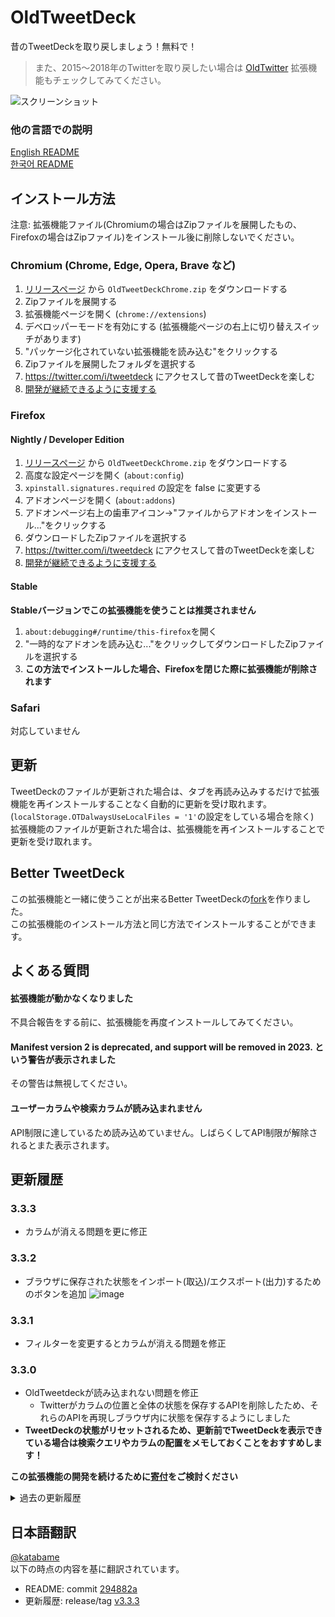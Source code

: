 ﻿# OldTweetDeck
昔のTweetDeckを取り戻しましょう！無料で！

> また、2015〜2018年のTwitterを取り戻したい場合は [OldTwitter](https://github.com/dimdenGD/OldTwitter) 拡張機能もチェックしてみてください。

![スクリーンショット](https://lune.dimden.dev/9713d947d56.png)

### 他の言語での説明
[English README](/README.md)  
[한국어 README](docs/README_KO.md)

## インストール方法

注意: 拡張機能ファイル(Chromiumの場合はZipファイルを展開したもの、Firefoxの場合はZipファイル)をインストール後に削除しないでください。

### Chromium (Chrome, Edge, Opera, Brave など) 

1. [リリースページ](https://github.com/dimdenGD/OldTweetDeck/releases) から `OldTweetDeckChrome.zip` をダウンロードする
2. Zipファイルを展開する
3. 拡張機能ページを開く (`chrome://extensions`)
4. デベロッパーモードを有効にする (拡張機能ページの右上に切り替えスイッチがあります)
5. "パッケージ化されていない拡張機能を読み込む"をクリックする
6. Zipファイルを展開したフォルダを選択する
7. https://twitter.com/i/tweetdeck にアクセスして昔のTweetDeckを楽しむ
8. [開発が継続できるように支援する](https://www.patreon.com/dimdendev)

### Firefox

#### Nightly / Developer Edition

1. [リリースページ](https://github.com/dimdenGD/OldTweetDeck/releases) から `OldTweetDeckChrome.zip` をダウンロードする
2. 高度な設定ページを開く (`about:config`)
3. `xpinstall.signatures.required` の設定を false に変更する
4. アドオンページを開く (`about:addons`)
5. アドオンページ右上の歯車アイコン→"ファイルからアドオンをインストール..."をクリックする
6. ダウンロードしたZipファイルを選択する
7. https://twitter.com/i/tweetdeck にアクセスして昔のTweetDeckを楽しむ
8. [開発が継続できるように支援する](https://www.patreon.com/dimdendev)

#### Stable

**Stableバージョンでこの拡張機能を使うことは推奨されません**

1. `about:debugging#/runtime/this-firefox`を開く
2. "一時的なアドオンを読み込む..."をクリックしてダウンロードしたZipファイルを選択する
3. **この方法でインストールした場合、Firefoxを閉じた際に拡張機能が削除されます**

### Safari

対応していません

## 更新

TweetDeckのファイルが更新された場合は、タブを再読み込みするだけで拡張機能を再インストールすることなく自動的に更新を受け取れます。 (`localStorage.OTDalwaysUseLocalFiles = '1'`の設定をしている場合を除く)  
拡張機能のファイルが更新された場合は、拡張機能を再インストールすることで更新を受け取れます。

## Better TweetDeck

この拡張機能と一緒に使うことが出来るBetter TweetDeckの[fork](https://github.com/dimdenGD/BetterTweetDeck/releases)を作りました。  
この拡張機能のインストール方法と同じ方法でインストールすることができます。

## よくある質問

#### 拡張機能が動かなくなりました

不具合報告をする前に、拡張機能を再度インストールしてみてください。

#### Manifest version 2 is deprecated, and support will be removed in 2023. という警告が表示されました

その警告は無視してください。  
   
#### ユーザーカラムや検索カラムが読み込まれません

API制限に達しているため読み込めていません。しばらくしてAPI制限が解除されるとまた表示されます。  

## 更新履歴
### 3.3.3
* カラムが消える問題を更に修正

### 3.3.2
* ブラウザに保存された状態をインポート(取込)/エクスポート(出力)するためのボタンを追加
![image](https://github.com/katabame/TweetDeck/assets/9818101/08d86b0b-2a56-457e-97d4-689fbf616d11)


### 3.3.1
* フィルターを変更するとカラムが消える問題を修正

### 3.3.0
* OldTweetdeckが読み込まれない問題を修正
  * Twitterがカラムの位置と全体の状態を保存するAPIを削除したため、それらのAPIを再現しブラウザ内に状態を保存するようにしました
* **TweetDeckの状態がリセットされるため、更新前でTweetDeckを表示できている場合は検索クエリやカラムの配置をメモしておくことをおすすめします！**

**この拡張機能の開発を続けるために[寄付](https://dimden.dev/donate/)をご検討ください**

<details>
<summary>過去の更新履歴</summary>

### 3.2.3
* 複数アカウントでのリプライのフィルタリングに関する不具合を修正
* 日本語でツイートの展開が動作しない問題を修正

### 3.2.2
* フォローしていないアカウントへのリプライがホームタイムラインで表示される問題を修正
   * この挙動が気に入った人向けにオプションで切り替え可能にしました  
![](https://github.com/dimdenGD/OldTweetDeck/assets/26517362/7e4321aa-9320-4e83-92e3-a8b6d29a8109)

### 3.2.1
* いいねを読み込めるように修正
* いいねが動作するように修正
* コレクションを読み込めるように修正
* メンションを読み込めるように修正

### 3.2.0
* ホームタイムラインを読み込めるように修正
* リストを読み込めるように修正
* 通知が動作するように修正

### 3.1.9
tweetdeck.com のリダイレクトを修正

### 3.1.8
* ツイートをブックマーク (`Bookmark tweet`) ボタンを追加
* 三点リーダー (`…`) でハッシュタグとリンクが動作しなくなる問題を修正
* 長いツイートを表示するとリンクが失われる問題を修正

### 3.1.7
* API制限を緩和する機能を再び追加しました！  
![TweetDeckの設定ボタンから設定画面を開く](https://github-production-user-asset-6210df.s3.amazonaws.com/26517362/269732181-f3eb8979-a452-4080-bc50-a96d1cc41ed6.png)  
![Enable rate limit bypass (OldTweetDeck)をクリック](https://github-production-user-asset-6210df.s3.amazonaws.com/26517362/269732138-785187b2-fbdd-456f-b53e-007b9ab0b68f.png)

TweetDeckの設定ボタンから設定画面を開き、`Enable rate limit bypass (OldTweetDeck)`をチェックすることで有効にできます

API制限の緩和機能を利用する場合、以下の点にご留意ください
* API制限を受けた後に緩和機能を有効にした場合、OldTweetDeckは動作を再開するはずですが、Twitter Webはしばらくの間API制限が続く可能性があります
* API制限の緩和機能の利用はリスクが高くなります、自己責任でご利用ください
* この機能はしばらくテストされていないため、実際長期的にうまく機能するかどうか不明です
* 単なる理論的な考えですが、この機能を有効にしてもAPI制限を受けている場合、この機能を無効にするとAPI制限が解除される可能性があります

その他の更新内容
* 長いツイートを表示するためのボタンを追加
* 三点リーダー (`…`) が表示されない問題を修正
* 長いリツイートが正しく展開されない問題を修正
* 展開されたツイートの末尾にある`t.co`のリンクを削除するように修正

#### 3.1.6
バージョン更新

#### 3.1.5
長いツイートを表示するためのボタンを追加

#### 3.1.4
* ツイートを投稿できない問題を修正
* リツイートができない問題を修正
* ツイートが削除できない問題を修正
* リプライが正しく表示されない問題を修正

以下の機能はもう動作しません。  
* API制限の緩和
* アクティビティタブ

#### 3.1.3
リプライが表示されない問題を修正

#### 3.1.2
ツイートが削除できない問題を修正

#### 3.1.1
ツイートができない問題を修正

#### 3.1.0
READMEを更新

#### 3.0.8
バージョン更新

#### 3.0.7
日本語READMEを追加

#### 3.0.6
このバージョンではリクエストに傍受を追加しました。  
通常のTwitterをリバースエンジニアリングして、通常のTwitterで使用される対応するリクエストを見つけました。  
TweetDeckがシャットダウンAPIを使用しようとすると、リクエストは新しいエンドポイントにリダイレクトされ、結果は古いフォーマットに変換されます。  
  
ユーザーカラムと検索カラムがAPI制限の影響を受けるようになったことにより読み込めない問題を修正しました。  
最終的にはさらに多くのAPIが壊れることが予想されますが、その度に新しい動作するAPIに置き換えていく予定です。  
実行されるリクエストは通常のTwitterのリクエストと同じであるため、安全です。

#### 3.0.5
バージョン更新

#### 3.0.4
API上限を倍に緩和

#### 3.0.3
固定ツイートも表示するように変更 (最近のツイートの場合)

#### 3.0.2
複数アカウントのタイムラインに常にメインアカウントが表示される問題を修正

#### 3.0.1
バージョン更新

#### 3.0.0
リファラーを削除

#### 2.0.5
2.0.4で修正した問題がFirefoxで発生していたのを修正

#### 2.0.4
新TweetDeckが表示される場合がある問題を修正

#### 2.0.3
manifest V2 がFirefoxで動作しない問題を修正

#### 2.0.2
クリックが反応しない問題を修正

#### 2.0.1
新TweetDeckのheadとbodyを削除

#### 2.0.0
manifest V2 で作り直し外部サーバーを必要としないように変更

#### 1.0.2
恐らく動作する

</details>

## 日本語翻訳
[@katabame](https://twitter.com/katabame)  
以下の時点の内容を基に翻訳されています。  
* README: commit [294882a](https://github.com/dimdenGD/OldTweetDeck/commit/294882a3d5de029b2b1158d331c8549c941e34ac)  
* 更新履歴: release/tag [v3.3.3](https://github.com/dimdenGD/OldTweetDeck/releases/tag/v3.3.3)
